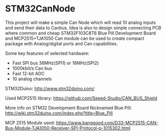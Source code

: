# STM32CanNode

This project will make a simple Can Node which will read 10 analog inputs and send their data to Canbus. Idea is also to design simple connecting PCB where common and cheap STM32F103C8T6 Blue Pill Development Board and MCP2515+TJA1050 Can module can be used to create compact package with Analog/digital ports and Can capabilities. 

Some key features of selected hardware:
- Fast SPI bus 36MHz(SPI1) or 18MHz(SPI2)
- 1000kbit/s Can bus
- Fast 12-bit ADC
- 10 analog channels

STM32Duino:
http://www.stm32duino.com/

Used MCP2515 library:
https://github.com/Seeed-Studio/CAN_BUS_Shield

More info on STM32 Development Board Nicknamed Blue Pill:
http://wiki.stm32duino.com/index.php?title=Blue_Pill

MCP 2515 Module used:
https://www.banggood.com/D33-MCP2515-CAN-Bus-Module-TJA1050-Receiver-SPI-Protocol-p-1015302.html
